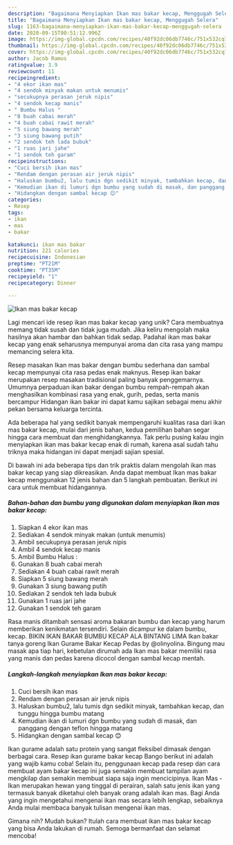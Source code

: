 ```yaml
---
description: "Bagaimana Menyiapkan Ikan mas bakar kecap, Menggugah Selera"
title: "Bagaimana Menyiapkan Ikan mas bakar kecap, Menggugah Selera"
slug: 1163-bagaimana-menyiapkan-ikan-mas-bakar-kecap-menggugah-selera
date: 2020-09-15T00:51:12.996Z
image: https://img-global.cpcdn.com/recipes/40f92dc06db7746c/751x532cq70/ikan-mas-bakar-kecap-foto-resep-utama.jpg
thumbnail: https://img-global.cpcdn.com/recipes/40f92dc06db7746c/751x532cq70/ikan-mas-bakar-kecap-foto-resep-utama.jpg
cover: https://img-global.cpcdn.com/recipes/40f92dc06db7746c/751x532cq70/ikan-mas-bakar-kecap-foto-resep-utama.jpg
author: Jacob Ramos
ratingvalue: 3.9
reviewcount: 11
recipeingredient:
- "4 ekor ikan mas"
- "4 sendok minyak makan untuk menumis"
- "secukupnya perasan jeruk nipis"
- "4 sendok kecap manis"
- " Bumbu Halus "
- "8 buah cabai merah"
- "4 buah cabai rawit merah"
- "5 siung bawang merah"
- "3 siung bawang putih"
- "2 sendok teh lada bubuk"
- "1 ruas jari jahe"
- "1 sendok teh garam"
recipeinstructions:
- "Cuci bersih ikan mas"
- "Rendam dengan perasan air jeruk nipis"
- "Haluskan bumbu2, lalu tumis dgn sedikit minyak, tambahkan kecap, dan tunggu hingga bumbu matang"
- "Kemudian ikan di lumuri dgn bumbu yang sudah di masak, dan panggang dengan teflon hingga matang"
- "Hidangkan dengan sambal kecap 😊"
categories:
- Resep
tags:
- ikan
- mas
- bakar

katakunci: ikan mas bakar 
nutrition: 221 calories
recipecuisine: Indonesian
preptime: "PT21M"
cooktime: "PT35M"
recipeyield: "1"
recipecategory: Dinner

---
```



![Ikan mas bakar kecap](https://img-global.cpcdn.com/recipes/40f92dc06db7746c/751x532cq70/ikan-mas-bakar-kecap-foto-resep-utama.jpg)

Lagi mencari ide resep ikan mas bakar kecap yang unik? Cara membuatnya memang tidak susah dan tidak juga mudah. Jika keliru mengolah maka hasilnya akan hambar dan bahkan tidak sedap. Padahal ikan mas bakar kecap yang enak seharusnya mempunyai aroma dan cita rasa yang mampu memancing selera kita.

Resep masakan Ikan mas bakar dengan bumbu sederhana dan sambal kecap mempunyai cita rasa pedas enak maknyus. Resep ikan bakar merupakan resep masakan tradisional paling banyak penggemarnya. Umumnya perpaduan ikan bakar dengan bumbu rempah-rempah akan menghasilkan kombinasi rasa yang enak, gurih, pedas, serta manis bercampur Hidangan ikan bakar ini dapat kamu sajikan sebagai menu akhir pekan bersama keluarga tercinta.

Ada beberapa hal yang sedikit banyak mempengaruhi kualitas rasa dari ikan mas bakar kecap, mulai dari jenis bahan, kedua pemilihan bahan segar hingga cara membuat dan menghidangkannya. Tak perlu pusing kalau ingin menyiapkan ikan mas bakar kecap enak di rumah, karena asal sudah tahu triknya maka hidangan ini dapat menjadi sajian spesial.


Di bawah ini ada beberapa tips dan trik praktis dalam mengolah ikan mas bakar kecap yang siap dikreasikan. Anda dapat membuat Ikan mas bakar kecap menggunakan 12 jenis bahan dan 5 langkah pembuatan. Berikut ini cara untuk membuat hidangannya.

<!--inarticleads1-->

##### Bahan-bahan dan bumbu yang digunakan dalam menyiapkan Ikan mas bakar kecap:

1. Siapkan 4 ekor ikan mas
1. Sediakan 4 sendok minyak makan (untuk menumis)
1. Ambil secukupnya perasan jeruk nipis
1. Ambil 4 sendok kecap manis
1. Ambil  Bumbu Halus :
1. Gunakan 8 buah cabai merah
1. Sediakan 4 buah cabai rawit merah
1. Siapkan 5 siung bawang merah
1. Gunakan 3 siung bawang putih
1. Sediakan 2 sendok teh lada bubuk
1. Gunakan 1 ruas jari jahe
1. Gunakan 1 sendok teh garam


Rasa manis ditambah sensasi aroma bakaran bumbu dan kecap yang harum memberikan kenikmatan tersendiri. Selain dicampur ke dalam bumbu, kecap. BIKIN IKAN BAKAR BUMBU KECAP ALA BINTANG LIMA Ikan bakar tanya goreng Ikan Gurame Bakar Kecap Pedas by @olinyolina. Bingung mau masak apa tiap hari, kebetulan dirumah ada Ikan mas bakar memiliki rasa yang manis dan pedas karena dicocol dengan sambal kecap mentah. 

<!--inarticleads2-->

##### Langkah-langkah menyiapkan Ikan mas bakar kecap:

1. Cuci bersih ikan mas
1. Rendam dengan perasan air jeruk nipis
1. Haluskan bumbu2, lalu tumis dgn sedikit minyak, tambahkan kecap, dan tunggu hingga bumbu matang
1. Kemudian ikan di lumuri dgn bumbu yang sudah di masak, dan panggang dengan teflon hingga matang
1. Hidangkan dengan sambal kecap 😊


Ikan gurame adalah satu protein yang sangat fleksibel dimasak dengan berbagai cara. Resep ikan gurame bakar kecap Bango berikut ini adalah yang wajib kamu coba! Selain itu, penggunaan kecap pada resep dan cara membuat ayam bakar kecap ini juga semakin membuat tampilan ayam mengkilap dan semakin membuat siapa saja ingin mencicipinya. Ikan Mas - Ikan merupakan hewan yang tinggal di perairan, salah satu jenis ikan yang termasuk banyak diketahui oleh banyak orang adalah ikan mas. Bagi Anda yang ingin mengetahui mengenai ikan mas secara lebih lengkap, sebaiknya Anda mulai membaca banyak tulisan mengenai ikan mas. 

Gimana nih? Mudah bukan? Itulah cara membuat ikan mas bakar kecap yang bisa Anda lakukan di rumah. Semoga bermanfaat dan selamat mencoba!
